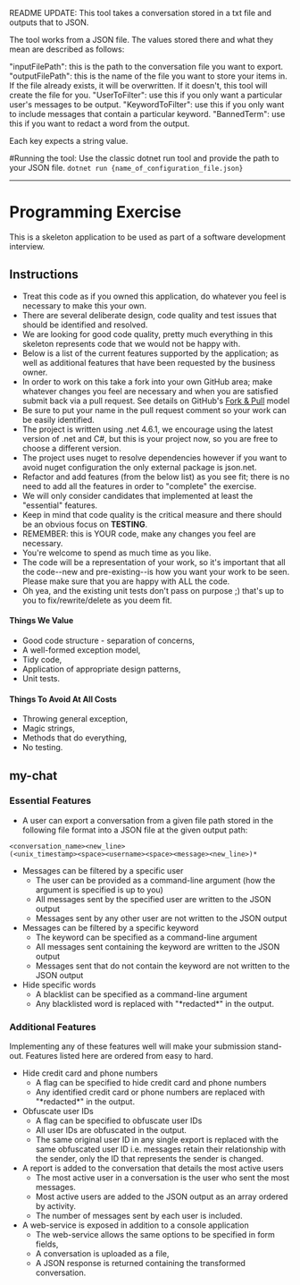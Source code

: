 README UPDATE:
This tool takes a conversation stored in a txt file and outputs that to JSON.

The tool works from a JSON file. The values stored there and what they mean are described as follows:

"inputFilePath": this is the path to the conversation file you want to export.
"outputFilePath": this is the name of the file you want to store your items in. If the file already exists, it will be overwritten. If it doesn't, this tool will create the file for you.
"UserToFilter": use this if you only want a particular user's messages to be output.
"KeywordToFilter": use this if you only want to include messages that contain a particular keyword.
"BannedTerm": use this if you want to redact a word from the output.

Each key expects a string value.

#Running the tool:
Use the classic dotnet run tool and provide the path to your JSON file.
`dotnet run {name_of_configuration_file.json}`

---

# Programming Exercise

This is a skeleton application to be used as part of a software development interview.

## Instructions

- Treat this code as if you owned this application, do whatever you feel is necessary to make this your own.
- There are several deliberate design, code quality and test issues that should be identified and resolved.
- We are looking for good code quality, pretty much everything in this skeleton represents code that we would not be happy with.
- Below is a list of the current features supported by the application; as well as additional features that have been requested by the business owner.
- In order to work on this take a fork into your own GitHub area; make whatever changes you feel are necessary and when you are satisfied submit back via a pull request. See details on GitHub's [Fork & Pull](https://help.github.com/articles/using-pull-requests) model
- Be sure to put your name in the pull request comment so your work can be easily identified.
- The project is written using .net 4.6.1, we encourage using the latest version of .net and C#, but this is your project now, so you are free to choose a different version.
- The project uses nuget to resolve dependencies however if you want to avoid nuget configuration the only external package is json.net.
- Refactor and add features (from the below list) as you see fit; there is no need to add all the features in order to "complete" the exercise.
- We will only consider candidates that implemented at least the "essential" features.
- Keep in mind that code quality is the critical measure and there should be an obvious focus on **TESTING**.
- REMEMBER: this is YOUR code, make any changes you feel are necessary.
- You're welcome to spend as much time as you like.
- The code will be a representation of your work, so it's important that all the code--new and pre-existing--is how you want your work to be seen. Please make sure that you are happy with ALL the code.
- Oh yea, and the existing unit tests don't pass on purpose ;) that's up to you to fix/rewrite/delete as you deem fit.

#### Things We Value

- Good code structure - separation of concerns,
- A well-formed exception model,
- Tidy code,
- Application of appropriate design patterns,
- Unit tests.

#### Things To Avoid At All Costs

- Throwing general exception,
- Magic strings,
- Methods that do everything,
- No testing.

## my-chat

### Essential Features

- A user can export a conversation from a given file path stored in the following file format into a JSON file at the given output path:

```
<conversation_name><new_line>
(<unix_timestamp><space><username><space><message><new_line>)*
```

- Messages can be filtered by a specific user
  - The user can be provided as a command-line argument (how the argument is specified is up to you)
  - All messages sent by the specified user are written to the JSON output
  - Messages sent by any other user are not written to the JSON output
- Messages can be filtered by a specific keyword
  - The keyword can be specified as a command-line argument
  - All messages sent containing the keyword are written to the JSON output
  - Messages sent that do not contain the keyword are not written to the JSON output
- Hide specific words
  - A blacklist can be specified as a command-line argument
  - Any blacklisted word is replaced with "\*redacted\*" in the output.

### Additional Features

Implementing any of these features well will make your submission stand-out. Features listed here are ordered from easy to hard.

- Hide credit card and phone numbers
  - A flag can be specified to hide credit card and phone numbers
  - Any identified credit card or phone numbers are replaced with "\*redacted\*" in the output.
- Obfuscate user IDs
  - A flag can be specified to obfuscate user IDs
  - All user IDs are obfuscated in the output.
  - The same original user ID in any single export is replaced with the same obfuscated user ID i.e. messages retain their relationship with the sender, only the ID that represents the sender is changed.
- A report is added to the conversation that details the most active users
  - The most active user in a conversation is the user who sent the most messages.
  - Most active users are added to the JSON output as an array ordered by activity.
  - The number of messages sent by each user is included.
- A web-service is exposed in addition to a console application
  - The web-service allows the same options to be specified in form fields,
  - A conversation is uploaded as a file,
  - A JSON response is returned containing the transformed conversation.
